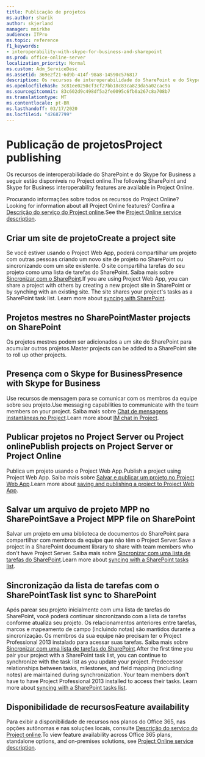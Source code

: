 ```yaml
---
title: Publicação de projetos
ms.author: sharik
author: skjerland
manager: mnirkhe
audience: ITPro
ms.topic: reference
f1_keywords:
- interoperability-with-skype-for-business-and-sharepoint
ms.prod: office-online-server
localization_priority: Normal
ms.custom: Adm_ServiceDesc
ms.assetid: 369e2f21-6d9b-414f-98a8-14590c576817
description: Os recursos de interoperabilidade do SharePoint e do Skype for Business a seguir estão disponíveis no Project online.
ms.openlocfilehash: 3c81ee0250cf3cf27bb18c83ca823da5a02cac9a
ms.sourcegitcommit: 83c602d9c498df5a2fe0095c6fb0a267c8a708b7
ms.translationtype: MT
ms.contentlocale: pt-BR
ms.lasthandoff: 03/17/2020
ms.locfileid: "42687799"
---
```

# <a name="project-publishing"></a><span data-ttu-id="b71a2-103">Publicação de projetos</span><span class="sxs-lookup"><span data-stu-id="b71a2-103">Project publishing</span></span>

<span data-ttu-id="b71a2-104">Os recursos de interoperabilidade do SharePoint e do Skype for Business a seguir estão disponíveis no Project online.</span><span class="sxs-lookup"><span data-stu-id="b71a2-104">The following SharePoint and Skype for Business interoperability features are available in Project Online.</span></span>
  
<span data-ttu-id="b71a2-105">Procurando informações sobre todos os recursos do Project Online?</span><span class="sxs-lookup"><span data-stu-id="b71a2-105">Looking for information about all Project Online features?</span></span> <span data-ttu-id="b71a2-106">Confira a [Descrição do serviço do Project online](project-online-service-description.md).</span><span class="sxs-lookup"><span data-stu-id="b71a2-106">See the [Project Online service description](project-online-service-description.md).</span></span>
  
## <a name="create-a-project-site"></a><span data-ttu-id="b71a2-107">Criar um site de projeto</span><span class="sxs-lookup"><span data-stu-id="b71a2-107">Create a project site</span></span>

<span data-ttu-id="b71a2-p102">Se você estiver usando o Project Web App, poderá compartilhar um projeto com outras pessoas criando um novo site de projeto no SharePoint ou sincronizando com um site existente. O site compartilha tarefas do seu projeto como uma lista de tarefas do SharePoint. Saiba mais sobre [Sincronizar com o SharePoint](https://go.microsoft.com/fwlink/p/?LinkId=271352).</span><span class="sxs-lookup"><span data-stu-id="b71a2-p102">If you are using Project Web App, you can share a project with others by creating a new project site in SharePoint or by synching with an existing site. The site shares your project's tasks as a SharePoint task list. Learn more about [syncing with SharePoint](https://go.microsoft.com/fwlink/p/?LinkId=271352).</span></span>
  
## <a name="master-projects-on-sharepoint"></a><span data-ttu-id="b71a2-111">Projetos mestres no SharePoint</span><span class="sxs-lookup"><span data-stu-id="b71a2-111">Master projects on SharePoint</span></span>

<span data-ttu-id="b71a2-112">Os projetos mestres podem ser adicionados a um site do SharePoint para acumular outros projetos.</span><span class="sxs-lookup"><span data-stu-id="b71a2-112">Master projects can be added to a SharePoint site to roll up other projects.</span></span> 
  
## <a name="presence-with-skype-for-business"></a><span data-ttu-id="b71a2-113">Presença com o Skype for Business</span><span class="sxs-lookup"><span data-stu-id="b71a2-113">Presence with Skype for Business</span></span>

<span data-ttu-id="b71a2-114">Use recursos de mensagem para se comunicar com os membros da equipe sobre seu projeto.</span><span class="sxs-lookup"><span data-stu-id="b71a2-114">Use messaging capabilities to communicate with the team members on your project.</span></span> <span data-ttu-id="b71a2-115">Saiba mais sobre [Chat de mensagens instantâneas no Project](https://go.microsoft.com/fwlink/p/?LinkId=271351).</span><span class="sxs-lookup"><span data-stu-id="b71a2-115">Learn more about [IM chat in Project](https://go.microsoft.com/fwlink/p/?LinkId=271351).</span></span>
  
## <a name="publish-projects-on-project-server-or-project-online"></a><span data-ttu-id="b71a2-116">Publicar projetos no Project Server ou Project online</span><span class="sxs-lookup"><span data-stu-id="b71a2-116">Publish projects on Project Server or Project Online</span></span>

<span data-ttu-id="b71a2-117">Publica um projeto usando o Project Web App.</span><span class="sxs-lookup"><span data-stu-id="b71a2-117">Publish a project using Project Web App.</span></span> <span data-ttu-id="b71a2-118">Saiba mais sobre [Salvar e publicar um projeto no Project Web App](https://go.microsoft.com/fwlink/p/?LinkId=271354).</span><span class="sxs-lookup"><span data-stu-id="b71a2-118">Learn more about [saving and publishing a project to Project Web App](https://go.microsoft.com/fwlink/p/?LinkId=271354).</span></span>
  
## <a name="save-a-project-mpp-file-on-sharepoint"></a><span data-ttu-id="b71a2-119">Salvar um arquivo de projeto MPP no SharePoint</span><span class="sxs-lookup"><span data-stu-id="b71a2-119">Save a Project MPP file on SharePoint</span></span>

<span data-ttu-id="b71a2-120">Salvar um projeto em uma biblioteca de documentos do SharePoint para compartilhar com membros da equipe que não têm o Project Server.</span><span class="sxs-lookup"><span data-stu-id="b71a2-120">Save a project in a SharePoint document library to share with team members who don't have Project Server.</span></span> <span data-ttu-id="b71a2-121">Saiba mais sobre [Sincronizar com uma lista de tarefas do SharePoint](https://go.microsoft.com/fwlink/p/?LinkId=271353).</span><span class="sxs-lookup"><span data-stu-id="b71a2-121">Learn more about [syncing with a SharePoint tasks list](https://go.microsoft.com/fwlink/p/?LinkId=271353).</span></span>
  
## <a name="task-list-sync-to-sharepoint"></a><span data-ttu-id="b71a2-122">Sincronização da lista de tarefas com o SharePoint</span><span class="sxs-lookup"><span data-stu-id="b71a2-122">Task list sync to SharePoint</span></span>

<span data-ttu-id="b71a2-p106">Após parear seu projeto inicialmente com uma lista de tarefas do SharePoint, você poderá continuar sincronizando com a lista de tarefas conforme atualiza seu projeto. Os relacionamentos anteriores entre tarefas, marcos e mapeamento de campo (incluindo notas) são mantidos durante a sincronização. Os membros da sua equipe não precisam ter o Project Professional 2013 instalado para acessar suas tarefas. Saiba mais sobre [Sincronizar com uma lista de tarefas do SharePoint](https://go.microsoft.com/fwlink/p/?LinkId=271353).</span><span class="sxs-lookup"><span data-stu-id="b71a2-p106">After the first time you pair your project with a SharePoint task list, you can continue to synchronize with the task list as you update your project. Predecessor relationships between tasks, milestones, and field mapping (including notes) are maintained during synchronization. Your team members don't have to have Project Professional 2013 installed to access their tasks. Learn more about [syncing with a SharePoint tasks list](https://go.microsoft.com/fwlink/p/?LinkId=271353).</span></span>
  
## <a name="feature-availability"></a><span data-ttu-id="b71a2-127">Disponibilidade de recursos</span><span class="sxs-lookup"><span data-stu-id="b71a2-127">Feature availability</span></span>

<span data-ttu-id="b71a2-128">Para exibir a disponibilidade de recursos nos planos do Office 365, nas opções autônomas e nas soluções locais, consulte [Descrição do serviço do Project online](project-online-service-description.md).</span><span class="sxs-lookup"><span data-stu-id="b71a2-128">To view feature availability across Office 365 plans, standalone options, and on-premises solutions, see [Project Online service description](project-online-service-description.md).</span></span>
  

